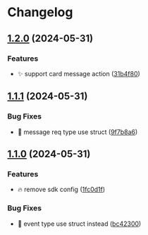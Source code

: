 # Changelog

## [1.2.0](https://github.com/Aimerny/kook-go/compare/v1.1.1...v1.2.0) (2024-05-31)


### Features

* :sparkles: support card message action ([31b4f80](https://github.com/Aimerny/kook-go/commit/31b4f8099ab65849cf28f1d67dc654c8f527dd82))

## [1.1.1](https://github.com/Aimerny/kook-go/compare/v1.1.0...v1.1.1) (2024-05-31)


### Bug Fixes

* :bug: message req type use struct ([9f7b8a6](https://github.com/Aimerny/kook-go/commit/9f7b8a6f1ac0e2ccb861ae0d1921ccaf4c889aa2))

## [1.1.0](https://github.com/Aimerny/kook-go/compare/v1.0.0...v1.1.0) (2024-05-31)


### Features

* :fire: remove sdk config ([1fc0d1f](https://github.com/Aimerny/kook-go/commit/1fc0d1f1a988a761903c968ffd1309bb454f077a))


### Bug Fixes

* :bug: event type use struct instead ([bc42300](https://github.com/Aimerny/kook-go/commit/bc42300de7e0927f20728d1826838bad66f4423a))

